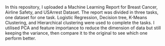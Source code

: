 In this repository, I uploaded a Machine Learning Report for Breast Cancer, Airline Safety, and USArrest Dataset. The report was divided in three tasks, one dataset for one task. Logistic Regression, Decision tree, K-Means Clustering, and Hierarchical clustering were used to complete the tasks. I utilised PCA and feature importance to reduce the dimension of data but still keeping the variance, then compare it to the original to see which one perform better.
